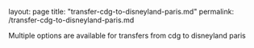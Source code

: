 layout: page
title: "transfer-cdg-to-disneyland-paris.md"
permalink: /transfer-cdg-to-disneyland-paris.md

Multiple options are available for transfers from cdg to disneyland paris
